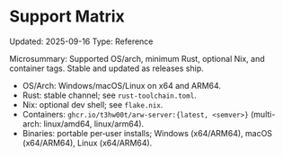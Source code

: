 # Support Matrix
Updated: 2025-09-16
Type: Reference

Microsummary: Supported OS/arch, minimum Rust, optional Nix, and container tags. Stable and updated as releases ship.

- OS/Arch: Windows/macOS/Linux on x64 and ARM64.
- Rust: stable channel; see `rust-toolchain.toml`.
- Nix: optional dev shell; see `flake.nix`.
- Containers: `ghcr.io/t3hw00t/arw-server:{latest, <semver>}` (multi-arch: linux/amd64, linux/arm64).
- Binaries: portable per‑user installs; Windows (x64/ARM64), macOS (x64/ARM64), Linux (x64/ARM64).
